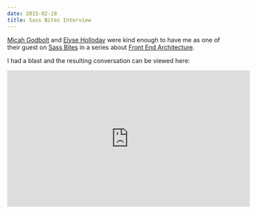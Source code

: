 ```yaml
---
date: 2015-02-18
title: Sass Bites Interview
---
```


[Micah Godbolt](https://twitter.com/micahgodbolt) and [Elyse Holloday](https://twitter.com/elyseholladay) were kind enough to have me as one of their guest on [Sass Bites](https://www.youtube.com/user/sassbites) in a series about [Front End Architecture](https://github.com/micahgodbolt/front-end-architecture).

I had a blast and the resulting conversation can be viewed here:

<iframe width="560" height="315" src="https://www.youtube.com/embed/YoriXiaviCE" frameborder="0" allow="accelerometer; autoplay; encrypted-media; gyroscope; picture-in-picture" allowfullscreen></iframe>
